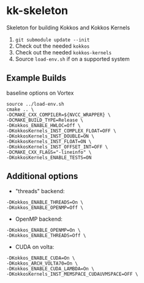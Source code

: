 # kk-skeleton
Skeleton for building Kokkos and Kokkos Kernels 


1. `git submodule update --init`
2. Check out the needed `kokkos`
3. Check out the needed `kokkos-kernels`
4. Source `load-env.sh` if on a supported system

## Example Builds

baseline options on Vortex
```
source ../load-env.sh
cmake .. \
-DCMAKE_CXX_COMPILER=${NVCC_WRAPPER} \
-DCMAKE_BUILD_TYPE=Release \
-DKokkos_ENABLE_HWLOC=Off \
-DKokkosKernels_INST_COMPLEX_FLOAT=OFF \
-DKokkosKernels_INST_DOUBLE=ON \
-DKokkosKernels_INST_FLOAT=ON \
-DKokkosKernels_INST_OFFSET_INT=OFF \
-DCMAKE_CXX_FLAGS="-lineinfo" \
-DKokkosKernels_ENABLE_TESTS=ON
```

## Additional options

* "threads" backend:
```
-DKokkos_ENABLE_THREADS=On \
-DKokkos_ENABLE_OPENMP=Off \
```

* OpenMP backend:
```
-DKokkos_ENABLE_OPENMP=On \
-DKokkos_ENABLE_THREADS=Off \
```

* CUDA on volta: 
```
-DKokkos_ENABLE_CUDA=On \
-DKokkos_ARCH_VOLTA70=On \
-DKokkos_ENABLE_CUDA_LAMBDA=On \
-DKokkosKernels_INST_MEMSPACE_CUDAUVMSPACE=OFF \
```
